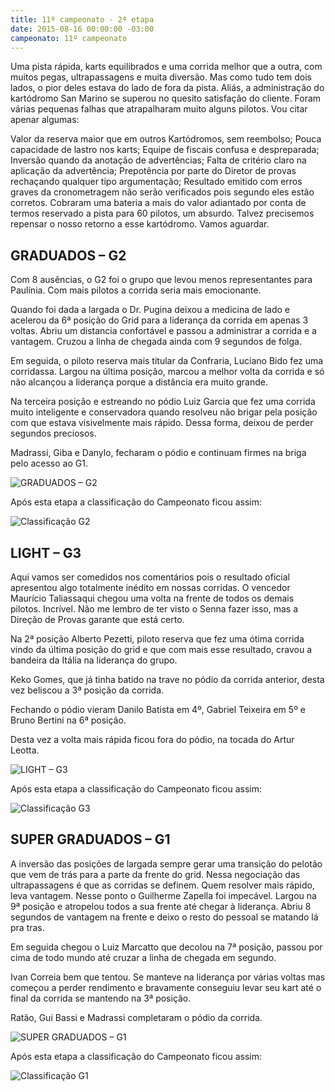 ```yaml
---
title: 11º campeonato - 2ª etapa
date: 2015-08-16 00:00:00 -03:00
campeonato: 11º campeonato
---
```


Uma pista rápida, karts equilibrados e uma corrida melhor que a outra, com muitos pegas, ultrapassagens e muita diversão. Mas como tudo tem dois lados, o pior deles estava do lado de fora da pista. Aliás, a administração do kartódromo San Marino se superou no quesito satisfação do cliente. Foram várias pequenas falhas que atrapalharam muito alguns pilotos. Vou citar apenar algumas:

Valor da reserva maior que em outros Kartódromos, sem reembolso;
Pouca capacidade de lastro nos karts;
Equipe de fiscais confusa e despreparada;
Inversão quando da anotação de advertências;
Falta de critério claro na aplicação da advertência;
Prepotência por parte do Diretor de provas rechaçando qualquer tipo argumentação;
Resultado emitido com erros graves da cronometragem não serão verificados pois segundo eles estão corretos.
Cobraram uma bateria a mais do valor adiantado por conta de termos reservado a pista para 60 pilotos, um absurdo.
Talvez precisemos repensar o nosso retorno a esse kartódromo. Vamos aguardar.

## GRADUADOS – G2

Com 8 ausências, o G2 foi o grupo que levou menos representantes para Paulínia. Com mais pilotos a corrida seria mais emocionante.

Quando foi dada a largada o Dr. Pugina deixou a medicina de lado e acelerou da 6ª posição do Grid para a liderança da corrida em apenas 3 voltas. Abriu um distancia confortável e passou a administrar a corrida e a vantagem. Cruzou a linha de chegada ainda com 9 segundos de folga.

Em seguida, o piloto reserva mais titular da Confraria, Luciano Bido fez uma corridassa. Largou na última posição, marcou a melhor volta da corrida e só não alcançou a liderança porque a distância era muito grande.

Na terceira posição e estreando no pódio Luiz Garcia que fez uma corrida muito inteligente e conservadora quando resolveu não brigar pela posição com que estava visivelmente mais rápido. Dessa forma, deixou de perder segundos preciosos.

Madrassi, Giba e Danylo, fecharam o pódio e continuam firmes na briga pelo acesso ao G1.

![GRADUADOS – G2](/uploads/Podio2015_sem2_prova02_SAN_MARINO_G2.jpg)

Após esta etapa a classificação do Campeonato ficou assim:

![Classificação G2](/uploads/Classific2015_sem2_prova02_Equipes_e_Pilotos_G2.jpg)

## LIGHT – G3

Aqui vamos ser comedidos nos comentários pois o resultado oficial apresentou algo totalmente inédito em nossas corridas. O vencedor Maurício Taliassaqui chegou uma volta na frente de todos os demais pilotos. Incrível. Não me lembro de ter visto o Senna fazer isso, mas a Direção de Provas garante que está certo.

Na 2ª posição Alberto Pezetti, piloto reserva que fez uma ótima corrida vindo da última posição do grid e que com mais esse resultado, cravou a bandeira da Itália na liderança do grupo.

Keko Gomes, que já tinha batido na trave no pódio da corrida anterior, desta vez beliscou a 3ª posição da corrida.

Fechando o pódio vieram Danilo Batista em 4º, Gabriel Teixeira em 5º e Bruno Bertini na 6ª posição.

Desta vez a volta mais rápida ficou fora do pódio, na tocada do Artur Leotta.

![LIGHT – G3](/uploads/Podio2015_sem2_prova02_SAN_MARINO_G3.jpg)

Após esta etapa a classificação do Campeonato ficou assim:

![Classificação G3](/uploads/Classific2015_sem2_prova02_Equipes_e_Pilotos_G3.jpg)

## SUPER GRADUADOS – G1

A inversão das posições de largada sempre gerar uma transição do pelotão que vem de trás para a parte da frente do grid. Nessa negociação das ultrapassagens é que as corridas se definem. Quem resolver mais rápido, leva vantagem. Nesse ponto o Guilherme Zapella foi impecável. Largou na 9ª posição e atropelou todos a sua frente até chegar à liderança. Abriu 8 segundos de vantagem na frente e deixo o resto do pessoal se matando lá pra tras.

Em seguida  chegou o Luiz Marcatto que decolou na 7ª posição, passou por cima de todo mundo até cruzar a linha de chegada em segundo.

Ivan Correia bem que tentou. Se manteve na liderança por várias voltas mas começou a perder rendimento e bravamente conseguiu levar seu kart até o final da corrida se mantendo na 3ª posição.

Ratão, Gui Bassi e Madrassi completaram o pódio da corrida.

![SUPER GRADUADOS – G1](/uploads/Podio2015_sem2_prova02_SAN_MARINO_G1.jpg)

Após esta etapa a classificação do Campeonato ficou assim:

![Classificação G1](/uploads/Classific2015_sem2_prova02_Equipes_e_Pilotos_G1.jpg)